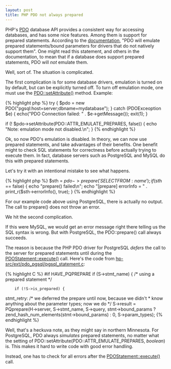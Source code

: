 ```yaml
---
layout: post
title: PHP PDO not always prepared
---
```


PHP's [PDO](http://php.net/manual/en/book.pdo.php) database API provides a consistent way for accessing databases, and has some nice features.  Among them is support for prepared statements.  According to the [documentation](http://php.net/manual/en/pdo.prepare.php), "PDO will emulate prepared statements/bound parameters for drivers that do not natively support them".  One might read this statement, and others in the documentation, to mean that if a database does support prepared statements, PDO will *not* emulate them.

Well, sort of.  The situation is complicated.

The first complication is for some database drivers, emulation is turned on by default, but can be explicitly turned off.  To turn off emulation mode, one must use the [PDO::setAttribute()](http://php.net/manual/en/pdo.setattribute.php) method.  Example:

{% highlight php %}
try {
    $pdo = new PDO("pgsql:host=server;dbname=mydatabase");
} catch (PDOExceoption $e) {
    echo("PDO Connection failed: " . $e->getMessage());
    exit(1);
}

if (! $pdo->setAttribute(PDO::ATTR_EMULATE_PREPARES, false)) {
    echo "Note: emulation mode not disabled.\n";
}
{% endhighlight %}

Ok, so now PDO's emulation is disabled.  In theory, we can now use prepared statements, and take advantages of their benefits.  One benefit might to check SQL statements for correctness before actually trying to execute them.  In fact, database servers such as PostgreSQL and MySQL do this with prepared statements.

Let's try it with an intentional mistake to see what happens.

{% highlight php %}
$sth = $pdo->prepare('SELECT FROM :name');
if ($sth == false) {
    echo "prepare() failed\n";
    echo "[prepare] errorInfo = " . print_r($sth->errorInfo(), true);
}
{% endhighlight %}

For our example code above using PostgreSQL, there is actually no output.  The call to prepare() does not throw an error.

We hit the second complication.

If this were MySQL, we would get an error message right there telling us the SQL syntax is wrong.  But with PostgreSQL, the PDO::prepare() call always succeeds.

The reason is because the PHP PDO driver for PostgreSQL *defers* the call to the server for prepared statements until during the [PDOStatement::execute()](http://php.net/manual/en/pdostatement.execute.php) call.  Here's the code from [hp-src/ext/pdo_pgsql/pgsql_statement.c](https://github.com/php/php-src/blob/PHP-5.3.15/ext/pdo_pgsql/pgsql_statement.c):

{% highlight C %}
#if HAVE_PQPREPARE
    if (S->stmt_name) {
        /* using a prepared statement */

        if (!S->is_prepared) {
stmt_retry:
            /* we deferred the prepare until now, because we didn't
             * know anything about the parameter types; now we do */
            S->result = PQprepare(H->server, S->stmt_name, S->query,
                        stmt->bound_params ? zend_hash_num_elements(stmt->bound_params) : 0, S->param_types);
{% endhighlight %}

Well, that's a heckuva note, as they might say in northern Minnesota.  For PostgreSQL, PDO always *simulates* prepared statements, no matter what the setting of PDO::setAttribute(PDO::ATTR_EMULATE_PREPARES, *boolean*) is.  This makes it hard to write code with good error handling.

Instead, one has to check for all errors after the [PDOStatement::execute()](http://php.net/manual/en/pdostatement.execute.php) call.

